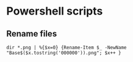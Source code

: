 # Powershell scripts

## Rename files 
```
dir *.png | %{$x=0} {Rename-Item $_ -NewName "Base$($x.tostring('000000')).png"; $x++ }
```
